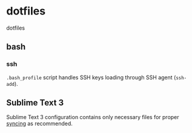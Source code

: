 # dotfiles
dotfiles

## bash

### ssh

`.bash_profile` script handles SSH keys loading through SSH agent (`ssh-add`).

## Sublime Text 3
Sublime Text 3 configuration contains only necessary files for proper [syncing](https://packagecontrol.io/docs/syncing) as recommended.
